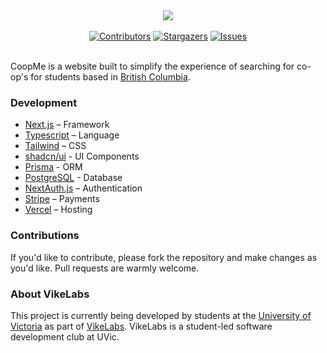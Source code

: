 <div align="center">
  <a href="https://github.com/VikeLabs/Co-op-Me">
    <img src="https://capsule-render.vercel.app/api?type=rect&height=103&color=dark&text=coopme&fontColor=ffffff">
  </a>
</div>
<br>
<div align="center">
    <a href="https://github.com/VikeLabs/Co-op-Me/graphs/contributors"><img src="https://img.shields.io/github/contributors/VikeLabs/Co-op-Me?style=flat" alt="Contributors"></a>
    <a href="https://github.com/VikeLabs/Co-op-Me/stargazers"><img src="https://img.shields.io/github/stars/VikeLabs/Co-op-Me?style=flat" alt="Stargazers"></a>
    <a href="https://github.com/VikeLabs/Co-op-Me/issues"><img src="https://img.shields.io/github/issues/VikeLabs/Co-op-Me" alt="Issues"></a>
</div>
<br>
<div>
  <p>
    CoopMe is a website built to simplify the experience of searching for co-op's for students based in
    <a href="https://www.openstreetmap.org/relation/390867#map=5/55.003/-124.980" target="_blank" rel="noopener noreferrer"
      >British Columbia</a>.
  </p>
</div>

### Development

- [Next.js](https://nextjs.org/) – Framework
- [Typescript](https://www.typescriptlang.org/) – Language
- [Tailwind](https://tailwindcss.com/) – CSS
- [shadcn/ui](https://ui.shadcn.com) - UI Components
- [Prisma](https://prisma.io) - ORM
- [PostgreSQL](https://www.postgresql.org/) - Database
- [NextAuth.js](https://next-auth.js.org/) – Authentication
- [Stripe](https://stripe.com) – Payments
- [Vercel](https://vercel.com/) – Hosting

### Contributions

  <div align="left">
    If you'd like to contribute, please fork the repository and make changes as you'd like. Pull requests are warmly welcome.
  </div>

### About VikeLabs

This project is currently being developed by students at the [University of Victoria](https://www.uvic.ca) as part of [VikeLabs](https://vikelabs.ca). VikeLabs is a student-led software development club at UVic.

<!-- MARKDOWN LINKS & IMAGES -->

[contributors-shield]: https://img.shields.io/github/contributors/VikeLabs/Co-op-Me?style=flat
[contributors-link]: https://github.com/VikeLabs/Co-op-Me/graphs/contributors
[stars-shield]: https://img.shields.io/github/stars/VikeLabs/Co-op-Me?style=flat
[stars-link]: https://github.com/VikeLabs/Co-op-Me/stargazers
[issues-shield]: https://img.shields.io/github/issues/VikeLabs/Co-op-Me
[issues-link]: https://github.com/VikeLabs/Co-op-Me/issues
[website-staging-shield]: https://img.shields.io/website?down_message=staging%20offline&up_message=staging&url=https%3A%2F%2Fcourseup.vikelabs.dev
[website-prod-shield]: https://img.shields.io/website?down_message=prod%20offline&up_message=prod&url=https%3A%2F%2Fcourseup.vikelabs.ca
[website-staging-link]: https://Co-op-Me.vikelabs.dev/
[website-prod-link]: https://Co-op-Me.vikelabs.ca/
